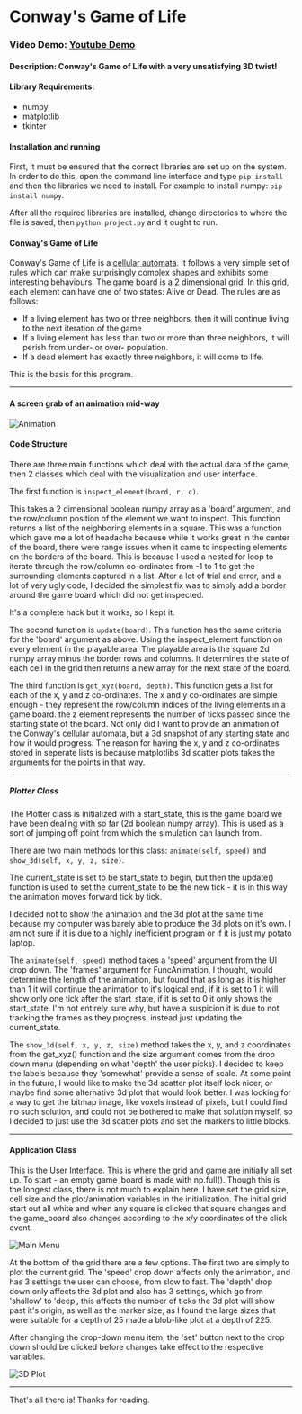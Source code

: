 # Conway's Game of Life

### Video Demo:  [Youtube Demo](https://youtu.be/Aw1nAEB8Mx4)
#### Description: Conway's Game of Life with a very unsatisfying 3D twist!
    
#### Library Requirements:
* numpy
* matplotlib
* tkinter

#### Installation and running
First, it must be ensured that the correct libraries are set up on the system. In order to do this, open the command line interface and type
``` pip install ``` and then the libraries we need to install. For example to install numpy:
``` pip install numpy ```.

After all the required libraries are installed, change directories to where the file is saved, then ```python project.py``` and it ought to run. 

#### Conway's Game of Life
Conway's Game of Life is a [cellular automata](https://en.wikipedia.org/wiki/Cellular_automaton).
It follows a very simple set of rules which can make surprisingly complex shapes and exhibits some interesting behaviours.
The game board is a 2 dimensional grid. In this grid, each element can have one of two states: Alive or Dead. 
The rules are as follows: 
* If a living element has two or three neighbors, then it will continue living to the next iteration of the game
* If a living element has less than two or more than three neighbors, it will perish from under- or over- population.
* If a dead element has exactly three neighbors, it will come to life.

This is the basis for this program.

---
#### A screen grab of an animation mid-way

![Animation](https://i.ibb.co/8Xq3Vcj/cs50finalproject-animation.png 'Animation')

#### Code Structure
There are three main functions which deal with the actual data of the game, then 2 classes which deal with the visualization and user interface.

The first function is ```inspect_element(board, r, c)```. 

This takes a 2 dimensional boolean numpy array as a 'board' argument, and the row/column position of the element we want to inspect. This function returns a list of the neighboring elements in a square. This was a function which gave me a lot of headache because while it works great in the center of the board, there were range issues when it came to inspecting elements on the borders of the board. This is because I used a nested for loop to iterate through the row/column co-ordinates from -1 to 1 to get the surrounding elements captured in a list. After a lot of trial and error, and a lot of very ugly code, I decided the simplest fix was to simply add a border around the game board which did not get inspected. 

It's a complete hack but it works, so I kept it.

The second function is ```update(board)```. This function has the same criteria for the 'board' argument as above. Using the inspect_element function on every element in the playable area. The playable area is the square 2d numpy array minus the border rows and columns. It determines the state of each cell in the grid then returns a new array for the next state of the board.

The third function is ```get_xyz(board, depth)```. This function gets a list for each of the x, y and z co-ordinates. The x and y co-ordinates are simple enough - they represent the row/column indices of the living elements in a game board. the z element represents the number of ticks passed since the starting state of the board. Not only did I want to provide an animation of the Conway's cellular automata, but a 3d snapshot of any starting state and how it would progress. The reason for having the x, y and z co-ordinates stored in seperate lists is because matplotlibs 3d scatter plots takes the arguments for the points in that way.

---
##### Plotter Class
The Plotter class is initialized with a start_state, this is the game board we have been dealing with so far (2d boolean numpy array). This is used as a sort of jumping off point from which the simulation can launch from. 

There are two main methods for this class: ```animate(self, speed)``` and ```show_3d(self, x, y, z, size)```.

The current_state is set to be start_state to begin, but then the update() function is used to set the current_state to be the new tick - it is in this way the animation moves forward tick by tick. 

I decided not to show the animation and the 3d plot at the same time because my computer was barely able to produce the 3d plots on it's own. I am not sure if it is due to a highly inefficient program or if it is just my potato laptop.

The ```animate(self, speed)``` method takes a 'speed' argument from the UI drop down. The 'frames' argument for FuncAnimation, I thought, would determine the length of the animation, but found that as long as it is higher than 1 it will continue the animation to it's logical end, if it is set to 1 it will show only one tick after the start_state, if it is set to 0 it only shows the start_state. I'm not entirely sure why, but have a suspicion it is due to not tracking the frames as they progress, instead just updating the current_state.

The ```show_3d(self, x, y, z, size)``` method takes the x, y, and z coordinates from the get_xyz() function and the size argument comes from the drop down menu (depending on what 'depth' the user picks). I decided to keep the labels because they 'somewhat' provide a sense of scale. At some point in the future, I would like to make the 3d scatter plot itself look nicer, or maybe find some alternative 3d plot that would look better. I was looking for a way to get the bitmap image, like voxels instead of pixels, but I could find no such solution, and could not be bothered to make that solution myself, so I decided to just use the 3d scatter plots and set the markers to little blocks. 

---
#### Application Class
This is the User Interface. This is where the grid and game are initially all set up. To start - an empty game_board is made with np.full().
Though this is the longest class, there is not much to explain here. I have set the grid size, cell size and the plot/animation variables in the initialization. The initial grid start out all white and when any square is clicked that square changes and the game_board also changes according to the x/y coordinates of the click event.

![Main Menu](https://i.ibb.co/jDhBjyG/cs50finalproject-main.png 'Main Menu')

At the bottom of the grid there are a few options. The first two are simply to plot the current grid. The 'speed' drop down affects only the animation, and has 3 settings the user can choose, from slow to fast. The 'depth' drop down only affects the 3d plot and also has 3 settings, which go from 'shallow' to 'deep', this affects the number of ticks the 3d plot will show past it's origin, as well as the marker size, as I found the large sizes that were suitable for a depth of 25 made a blob-like plot at a depth of 225.

After changing the drop-down menu item, the 'set' button next to the drop down should be clicked before changes take effect to the respective variables.

![3D Plot](https://i.ibb.co/9w5nwt6/cs50finalproject-3d.png  '3D Plot')

---
That's all there is! Thanks for reading.
